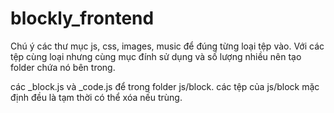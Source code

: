 # blockly_frontend
 Chú ý các thư mục js, css, images, music để đúng từng loại tệp vào.
 Với các tệp cùng loại nhưng cùng mục đính sử dụng và số lượng nhiều nên tạo folder chứa nó bên trong.



 các <name>_block.js và <name>_code.js để trong folder js/block.
 các tệp của js/block mặc định đều là tạm thời có thể xóa nếu trùng.
